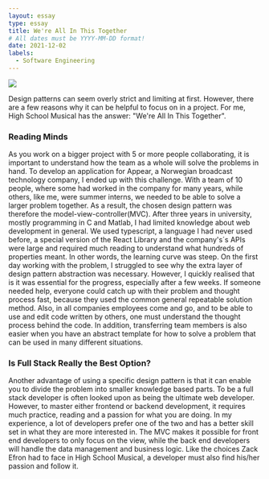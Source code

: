 ```yaml
---
layout: essay
type: essay
title: We're All In This Together
# All dates must be YYYY-MM-DD format!
date: 2021-12-02
labels:
  - Software Engineering
---
```


<img class="ui medium right floated rounded image" src="https://media.geeksforgeeks.org/wp-content/uploads/MVC-Design-Pattern.png">


Design patterns can seem overly strict and limiting at first. However, there are a few reasons why it can be helpful to focus on in a project. For me, High School Musical has the answer: "We're All In This Together". 

### Reading Minds
As you work on a bigger project with 5 or more people collaborating, it is important to understand how the team as a whole will solve the problems in hand. To develop an application for Appear, a Norwegian broadcast technology company, I ended up with this challenge. With a team of 10 people, where some had worked in the company for many years, while others, like me, were summer interns, we needed to be able to solve a larger problem together. As a result, the chosen design pattern was therefore the model-view-controller(MVC). After three years in university, mostly programming in C and Matlab, I had limited knowledge about web development in general. We used typescript, a language I had never used before, a special version of the React Library and the company's´s APIs were large and required much reading to understand what hundreds of properties meant. In other words, the learning curve was steep. On the first day working with the problem, I struggled to see why the extra layer of design pattern abstraction was necessary. However, I quickly realised that is it was essential for the progress, especially after a few weeks. If someone needed help, everyone could catch up with their problem and thought process fast, because they used the common general repeatable solution method. Also, in all companies employees come and go, and to be able to use and edit code written by others, one must understand the thought process behind the code. In addition, transferring team members is also easier when you have an abstract template for how to solve a problem that can be used in many different situations.       

### Is Full Stack Really the Best Option?
Another advantage of using a specific design pattern is that it can enable you to divide the problem into smaller knowledge based parts. To be a full stack developer is often looked upon as being the ultimate web developer. However, to master either frontend or backend development, it requires much practice, reading and a passion for what you are doing. In my experience, a lot of developers prefer one of the two and has a better skill set in what they are more interested in. The MVC makes it possible for front end developers to only focus on the view, while the back end developers will handle the data management and business logic. Like the choices Zack Efron had to face in High School Musical, a developer must also find his/her passion and follow it. 
